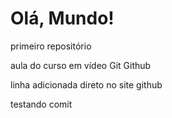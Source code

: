 # Olá, Mundo!
 primeiro repositório

 aula do curso em vídeo Git Github
 
linha adicionada direto no site github

testando comit